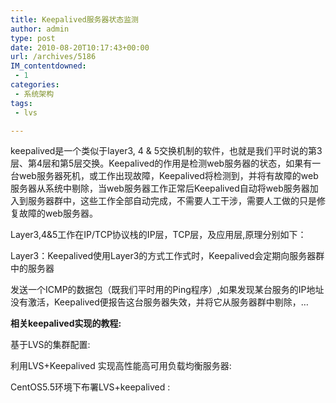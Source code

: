 ```yaml
---
title: Keepalived服务器状态监测
author: admin
type: post
date: 2010-08-20T10:17:43+00:00
url: /archives/5186
IM_contentdowned:
 - 1
categories:
 - 系统架构
tags:
 - lvs

---
```

keepalived是一个类似于layer3, 4 & 5交换机制的软件，也就是我们平时说的第3层、第4层和第5层交换。Keepalived的作用是检测web服务器的状态，如果有一台web服务器死机，或工作出现故障，Keepalived将检测到，并将有故障的web服务器从系统中剔除，当web服务器工作正常后Keepalived自动将web服务器加入到服务器群中，这些工作全部自动完成，不需要人工干涉，需要人工做的只是修复故障的web服务器。

Layer3,4&5工作在IP/TCP协议栈的IP层，TCP层，及应用层,原理分别如下：

Layer3：Keepalived使用Layer3的方式工作式时，Keepalived会定期向服务器群中的服务器

发送一个ICMP的数据包（既我们平时用的Ping程序）,如果发现某台服务的IP地址没有激活，Keepalived便报告这台服务器失效，并将它从服务器群中剔除，…

**相关keepalived实现的教程:**

基于LVS的集群配置:

利用LVS+Keepalived 实现高性能高可用负载均衡服务器:

CentOS5.5环境下布署LVS+keepalived :